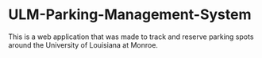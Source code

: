 # ULM-Parking-Management-System
This is a web application that was made to track and reserve parking spots around the University of Louisiana at Monroe.
